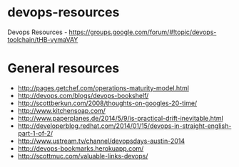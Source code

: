 devops-resources
================

Devops Resources - https://groups.google.com/forum/#!topic/devops-toolchain/tHB-vymaVAY

General resources
================

* http://pages.getchef.com/operations-maturity-model.html
* http://devops.com/blogs/devops-bookshelf/
* http://scottberkun.com/2008/thoughts-on-googles-20-time/
* http://www.kitchensoap.com/
* http://www.paperplanes.de/2014/5/9/is-practical-drift-inevitable.html
* http://developerblog.redhat.com/2014/01/15/devops-in-straight-english-part-1-of-2/
* http://www.ustream.tv/channel/devopsdays-austin-2014
* http://devops-bookmarks.herokuapp.com/
* http://scottmuc.com/valuable-links-devops/
